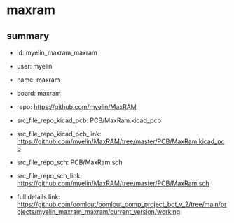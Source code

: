 # maxram
 
## summary 
* id: myelin_maxram_maxram
* user: myelin
* name: maxram
* board: maxram
* repo: https://github.com/myelin/MaxRAM
* src_file_repo_kicad_pcb: PCB/MaxRam.kicad_pcb
* src_file_repo_kicad_pcb_link: https://github.com/myelin/MaxRAM/tree/master/PCB/MaxRam.kicad_pcb


* src_file_repo_sch: PCB/MaxRam.sch
* src_file_repo_sch_link: https://github.com/myelin/MaxRAM/tree/master/PCB/MaxRam.sch
* full details link: https://github.com/oomlout/oomlout_oomp_project_bot_v_2/tree/main/projects/myelin_maxram_maxram/current_version/working  







